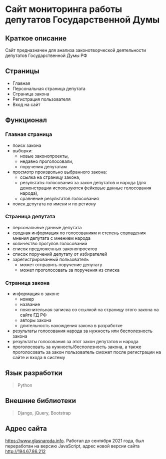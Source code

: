 # Сайт мониторинга работы депутатов Государственной Думы

## Краткое описание
Сайт предназначен для анализа законотворческой деятельности депутатов Государственной Думы РФ

## Страницы
- Главная
- Персональная страница депутата
- Страница закона
- Регистрация пользователя
- Вход на сайт

## Функционал
### Главная страница
- поиск закона
- выборки: 
    - новые законопроекты,
    - недавно проголосовали,
    - поручения депутатам
- просмотр произвольно выбранного закона:
    - ссылка на страницу закона,
    - результаты голосования за закон депутатов и народа (для демонстрации используются фейковые данные голосования народа),
    - сравнение результатов голосования
- поиск депутата по имени и по региону


### Страница депутата
- персональные данные депутата
- сводная информация по голосованиям и степень совпадения мнения депутата с мнением народа
- количество прогулов голосований
- список предложенных законопроектов
- список поручений депутату от избирателей
- зарегистрированный пользователь
    - может отправить поручение депутату
    - может проголосовать за поручения из списка

### Страница закона
- информация о законе
    - номер
    - название
     - пояснительная записка со ссылкой на страницу этого закона на сайте ГД РФ
     - авторы закона
     - длительность нахождения закона в разработке
- результаты голосования народа за нужность или бесполезность закона
- результаты голосования за этот закон депутатов и народа
- проголосовать за нужность/бесполезность закона, а также проголосовать за закон пользователь сможет после регистрации на сайте и входа в систему


## Язык разработки
>Python

## Внешние библиотеки
>Django, jQuery, Bootstrap

## Адрес сайта
https://www.glasnaroda.info. Работал до сентября 2021 года, был переработан на версию JavaScript, адрес новой версии сайта http://194.67.86.212